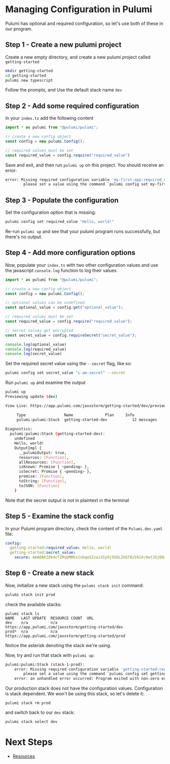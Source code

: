 # Managing Configuration in Pulumi

Pulumi has optional and required configuration, so let's use both of these in our program.

## Step 1 - Create a new pulumi project

Create a new empty directory, and create a new pulumi project called `getting-started`

```bash
mkdir getting-started
cd getting-started
pulumi new typescript
```

Follow the prompts, and Use the default stack name `dev`

## Step 2 - Add some required configuration

In your `index.ts` add the following content

```typescript
import * as pulumi from "@pulumi/pulumi";

// create a new config object
const config = new pulumi.Config();

// required values must be set
const required_value = config.require("required_value")
```

Save and exit, and then run `pulumi up` on this project. You should receive an error:

```bash
error: Missing required configuration variable 'my-first-app:required_value'
        please set a value using the command `pulumi config set my-first-app:required_value <value>`
```

## Step 3 - Populate the configuration

Set the configuration option that is missing:

```bash
pulumi config set required_value "Hello, world!"
```

Re-run `pulumi up` and see that your pulumi program runs successfully, but there's no output.

## Step 4 - Add more configuration options

Now, populate your `index.ts` with two other configuration values and use the javascript `console.log` function to log their values

```typescript
import * as pulumi from "@pulumi/pulumi";

// create a new config object
const config = new pulumi.Config();

// optional values can be undefined
const optional_value = config.get("optional_value");

// required values must be set
const required_value = config.require("required_value");

// secret values get encrypted
const secret_value = config.requireSecret("secret_value");

console.log(optional_value)
console.log(required_value)
console.log(secret_value)
```

Set the required secret value using the `--secret` flag, like so:

```bash
pulumi config set secret_value "i-am-secret" --secret
```

Run `pulumi up` and examine the output

```bash
pulumi up
Previewing update (dev)

View Live: https://app.pulumi.com/jaxxstorm/getting-started/dev/previews/7ca6f282-c21f-49f3-a88d-bf6dcd1da608

     Type                 Name              Plan     Info
     pulumi:pulumi:Stack  getting-started-dev           12 messages
 
Diagnostics:
  pulumi:pulumi:Stack (getting-started-dev):
    undefined
    Hello, world!
    OutputImpl {
      __pulumiOutput: true,
      resources: [Function],
      allResources: [Function],
      isKnown: Promise { <pending> },
      isSecret: Promise { <pending> },
      promise: [Function],
      toString: [Function],
      toJSON: [Function]
    }
```

Note that the secret output is not in plaintext in the terminal

## Step 5 - Examine the stack config

In your Pulumi program directory, check the content of the `Pulumi.dev.yaml` file:

```yaml
config:
  getting-started:required_value: Hello, world!
  getting-started:secret_value:
    secure: AAABAKZdk4cT2RobMMGx2sbqwSZzaiXIp9j5UdLZUGT8zVA1Xc0wtJOjBQ==
```

## Step 6 - Create a new stack

Now, initialize a new stack using the `pulumi stack init` command:

```bash
pulumi stack init prod
```

check the available stacks:

```
pulumi stack ls
NAME   LAST UPDATE  RESOURCE COUNT  URL
dev    n/a          n/a             https://app.pulumi.com/jaxxstorm/getting-started/dev
prod*  n/a          n/a             https://app.pulumi.com/jaxxstorm/getting-started/prod
```

Notice the asterisk denoting the stack we're using.

Now, try and run that stack with `pulumi up`:

```bash
pulumi:pulumi:Stack (stack-1-prod):
    error: Missing required configuration variable 'getting-started:required_value'
        please set a value using the command `pulumi config set getting-started:message <value>`
    error: an unhandled error occurred: Program exited with non-zero exit code: 1
````

Our production stack does not have the configuration values. Configuration is stack dependent. We won't be using this stack, so let's delete it:

```
pulumi stack rm prod
```

and switch back to our `dev` stack:

```bash
pulumi stack select dev
```

# Next Steps

* [Resources](../lab-03/README.md)
